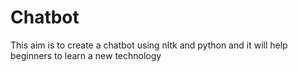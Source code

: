 # Chatbot
This aim is to create a chatbot using nltk and python and it will help beginners to learn a new technology

